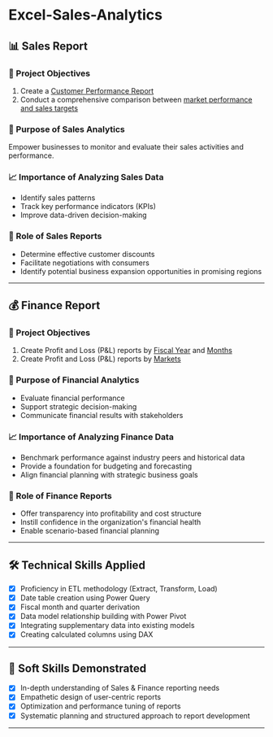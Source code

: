 # Excel-Sales-Analytics
## 📊 Sales Report

### 🎯 Project Objectives
1. Create a [Customer Performance Report](https://github.com/Rahulyadav6199/Excel-Sales-Analytics/blob/main/Customer%20Performance%20Report.pdf)
2. Conduct a comprehensive comparison between [market performance and sales targets](https://github.com/Rahulyadav6199/Excel-Sales-Analytics/blob/main/Market%20Performance%20vs%20Target%20Report.pdf)

### 📌 Purpose of Sales Analytics
Empower businesses to monitor and evaluate their sales activities and performance.

### 📈 Importance of Analyzing Sales Data
- Identify sales patterns
- Track key performance indicators (KPIs)
- Improve data-driven decision-making

### 🧾 Role of Sales Reports
- Determine effective customer discounts
- Facilitate negotiations with consumers
- Identify potential business expansion opportunities in promising regions

---

## 💰 Finance Report

### 🎯 Project Objectives
1. Create Profit and Loss (P&L) reports by [Fiscal Year](https://github.com/Rahulyadav6199/Excel-Sales-Analytics/blob/main/P%26L%20Statement%20by%20Fiscal%20Year.pdf) and [Months](https://github.com/Rahulyadav6199/Excel-Sales-Analytics/blob/main/P%26L%20Statement%20by%20Months.pdf)
2. Create Profit and Loss (P&L) reports by [Markets](https://github.com/Rahulyadav6199/Excel-Sales-Analytics/blob/main/P%26L%20Statement%20by%20Markets.pdf)

### 📌 Purpose of Financial Analytics
- Evaluate financial performance
- Support strategic decision-making
- Communicate financial results with stakeholders

### 📈 Importance of Analyzing Finance Data
- Benchmark performance against industry peers and historical data
- Provide a foundation for budgeting and forecasting
- Align financial planning with strategic business goals

### 🧾 Role of Finance Reports
- Offer transparency into profitability and cost structure
- Instill confidence in the organization's financial health
- Enable scenario-based financial planning

---

## 🛠️ Technical Skills Applied
- [x] Proficiency in ETL methodology (Extract, Transform, Load)
- [x] Date table creation using Power Query
- [x] Fiscal month and quarter derivation
- [x] Data model relationship building with Power Pivot
- [x] Integrating supplementary data into existing models
- [x] Creating calculated columns using DAX

---

## 🤝 Soft Skills Demonstrated
- [x] In-depth understanding of Sales & Finance reporting needs
- [x] Empathetic design of user-centric reports
- [x] Optimization and performance tuning of reports
- [x] Systematic planning and structured approach to report development

---
